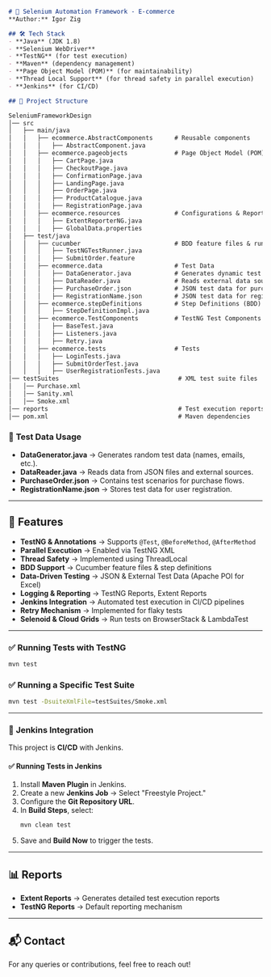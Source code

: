 ```markdown
# 🛒 Selenium Automation Framework - E-commerce  
**Author:** Igor Zig 

## 🛠️ Tech Stack  
- **Java** (JDK 1.8)  
- **Selenium WebDriver**  
- **TestNG** (for test execution)  
- **Maven** (dependency management)  
- **Page Object Model (POM)** (for maintainability)  
- **Thread Local Support** (for thread safety in parallel execution)  
- **Jenkins** (for CI/CD)  

## 📂 Project Structure  

SeleniumFrameworkDesign
│── src
│   ├── main/java
│   │   ├── ecommerce.AbstractComponents      # Reusable components
│   │   │   ├── AbstractComponent.java
│   │   ├── ecommerce.pageobjects             # Page Object Model (POM)
│   │   │   ├── CartPage.java
│   │   │   ├── CheckoutPage.java
│   │   │   ├── ConfirmationPage.java
│   │   │   ├── LandingPage.java
│   │   │   ├── OrderPage.java
│   │   │   ├── ProductCatalogue.java
│   │   │   ├── RegistrationPage.java
│   │   ├── ecommerce.resources               # Configurations & Reports
│   │   │   ├── ExtentReporterNG.java
│   │   │   ├── GlobalData.properties
│   ├── test/java
│   │   ├── cucumber                          # BDD feature files & runner
│   │   │   ├── TestNGTestRunner.java
│   │   │   ├── SubmitOrder.feature
│   │   ├── ecommerce.data                    # Test Data
│   │   │   ├── DataGenerator.java            # Generates dynamic test data
│   │   │   ├── DataReader.java               # Reads external data sources
│   │   │   ├── PurchaseOrder.json            # JSON test data for purchase flow
│   │   │   ├── RegistrationName.json         # JSON test data for registration
│   │   ├── ecommerce.stepDefinitions         # Step Definitions (BDD)
│   │   │   ├── StepDefinitionImpl.java
│   │   ├── ecommerce.TestComponents          # TestNG Test Components
│   │   │   ├── BaseTest.java
│   │   │   ├── Listeners.java
│   │   │   ├── Retry.java
│   │   ├── ecommerce.tests                   # Tests
│   │   │   ├── LoginTests.java
│   │   │   ├── SubmitOrderTest.java
│   │   │   ├── UserRegistrationTests.java
│── testSuites                                 # XML test suite files
│   │── Purchase.xml
│   │── Sanity.xml
│   │── Smoke.xml
│── reports                                    # Test execution reports
│── pom.xml                                    # Maven dependencies

```

### 🔹 **Test Data Usage**
- **DataGenerator.java** → Generates random test data (names, emails, etc.).
- **DataReader.java** → Reads data from JSON files and external sources.
- **PurchaseOrder.json** → Contains test scenarios for purchase flows.
- **RegistrationName.json** → Stores test data for user registration.

---

## 🚀 Features  
- **TestNG & Annotations** → Supports `@Test`, `@BeforeMethod`, `@AfterMethod`  
- **Parallel Execution** → Enabled via TestNG XML  
- **Thread Safety** → Implemented using ThreadLocal  
- **BDD Support** → Cucumber feature files & step definitions  
- **Data-Driven Testing** → JSON & External Test Data (Apache POI for Excel)  
- **Logging & Reporting** → TestNG Reports, Extent Reports  
- **Jenkins Integration** → Automated test execution in CI/CD pipelines  
- **Retry Mechanism** → Implemented for flaky tests  
- **Selenoid & Cloud Grids** → Run tests on BrowserStack & LambdaTest  

---

### ✅ **Running Tests with TestNG**
```sh
mvn test
```

### ✅ **Running a Specific Test Suite**
```sh
mvn test -DsuiteXmlFile=testSuites/Smoke.xml
```

---

### 🤖 **Jenkins Integration**
This project is **CI/CD** with Jenkins.  

#### ✅ **Running Tests in Jenkins**
1. Install **Maven Plugin** in Jenkins.  
2. Create a new **Jenkins Job** → Select "Freestyle Project."  
3. Configure the **Git Repository URL**.  
4. In **Build Steps**, select:  
   ```sh
   mvn clean test
   ```
5. Save and **Build Now** to trigger the tests.  

---

## 📊 **Reports**  
- **Extent Reports** → Generates detailed test execution reports  
- **TestNG Reports** → Default reporting mechanism  

---

## 📬 **Contact**  
For any queries or contributions, feel free to reach out!  
```
